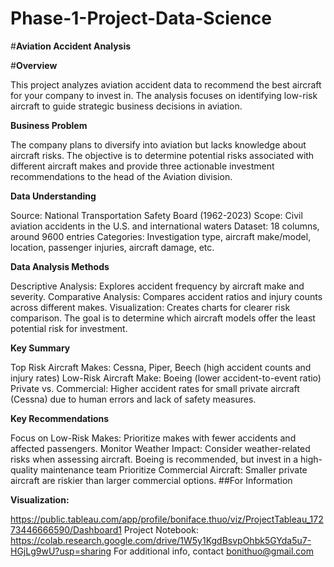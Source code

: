 # Phase-1-Project-Data-Science
#**Aviation Accident Analysis**

#**Overview**  

This project analyzes aviation accident data to recommend the best aircraft for your company to invest in. The analysis focuses on identifying low-risk aircraft to guide strategic business decisions in aviation.

**Business Problem**

The company plans to diversify into aviation but lacks knowledge about aircraft risks. The objective is to determine potential risks associated with different aircraft makes and provide three actionable investment recommendations to the head of the Aviation division.

**Data Understanding**

Source: National Transportation Safety Board (1962-2023)
Scope: Civil aviation accidents in the U.S. and international waters
Dataset: 18 columns, around 9600 entries
Categories: Investigation type, aircraft make/model, location, passenger injuries, aircraft damage, etc.

**Data Analysis Methods**

Descriptive Analysis: Explores accident frequency by aircraft make and severity.
Comparative Analysis: Compares accident ratios and injury counts across different makes.
Visualization: Creates charts for clearer risk comparison.
The goal is to determine which aircraft models offer the least potential risk for investment.

**Key Summary**

Top Risk Aircraft Makes: Cessna, Piper, Beech (high accident counts and injury rates)
Low-Risk Aircraft Make: Boeing (lower accident-to-event ratio)
Private vs. Commercial: Higher accident rates for small private aircraft (Cessna) due to human errors and lack of safety measures.

**Key Recommendations**

Focus on Low-Risk Makes: Prioritize makes with fewer accidents and affected passengers. 
Monitor Weather Impact: Consider weather-related risks when assessing aircraft. 
Boeing is recommended, but invest in a high-quality maintenance team
Prioritize Commercial Aircraft:
Smaller private aircraft are riskier than larger commercial options.
##For Information

**Visualization:**

https://public.tableau.com/app/profile/boniface.thuo/viz/ProjectTableau_17273446666590/Dashboard1
Project Notebook: https://colab.research.google.com/drive/1W5y1KgdBsvpOhbk5GYda5u7-HGjLg9wU?usp=sharing
For additional info, contact bonithuo@gmail.com

